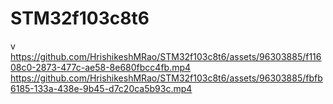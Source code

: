 # STM32f103c8t6

v
https://github.com/HrishikeshMRao/STM32f103c8t6/assets/96303885/f11608c0-2873-477c-ae58-8e680fbcc4fb.mp4
https://github.com/HrishikeshMRao/STM32f103c8t6/assets/96303885/fbfb6185-133a-438e-9b45-d7c20ca5b93c.mp4



